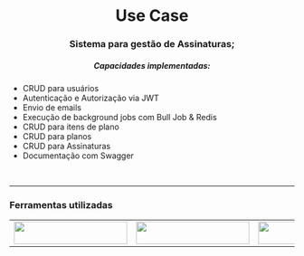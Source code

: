<h1 align="center">Use Case</h1>
<h3 align="center">Sistema para gestão de Assinaturas;</h3>

<h5 align="center">Capacidades implementadas:</h5>

- CRUD para usuários
- Autenticação e Autorização via JWT
- Envio de emails
- Execução de background jobs com Bull Job & Redis
- CRUD para itens de plano
- CRUD para planos
- CRUD para Assinaturas
- Documentação com Swagger
<br/>


-----

<h3 font-weight="bold">Ferramentas utilizadas</h3>
<table align="center">
  <tr >
      <td><img src="https://img.shields.io/badge/JavaScript-323330?style=for-the-badge&logo=javascript&logoColor=F7DF1E" width="200" height="40"></td>
      <td><img src="https://img.shields.io/badge/TypeScript-007ACC?style=for-the-badge&logo=typescript&logoColor=white" width="200" height="40"></td>
      <td><img src="https://img.shields.io/badge/nestjs-E0234E?style=for-the-badge&logo=nestjs&logoColor=white" width="200" height="40"></td>
      <td><img src="https://img.shields.io/badge/Angular-DD0031?style=for-the-badge&logo=angular&logoColor=white" width="200" height="40"></td>
      <td><img src="https://img.shields.io/badge/Ionic-3880FF?style=for-the-badge&logo=ionic&logoColor=white" width="200" height="40"></td>
      <td><img src="https://img.shields.io/badge/Capacitor-119EFF?style=for-the-badge&logo=Capacitor&logoColor=white" width="200" height="40"></td>
  </tr>
</table>
